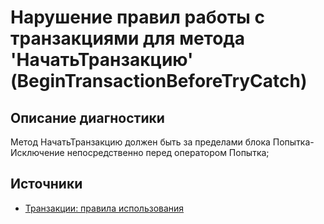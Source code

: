 # Нарушение правил работы с транзакциями для метода 'НачатьТранзакцию' (BeginTransactionBeforeTryCatch)

<!-- Блоки выше заполняются автоматически, не трогать -->
## Описание диагностики

Метод НачатьТранзакцию должен быть за пределами блока Попытка-Исключение непосредственно перед оператором Попытка;

## Источники

+ [Транзакции: правила использования](https://its.1c.ru/db/v8std/content/783/hdoc/_top/)

